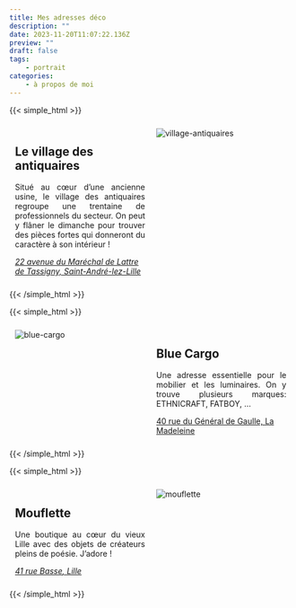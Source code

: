 ```yaml
---
title: Mes adresses déco
description: ""
date: 2023-11-20T11:07:22.136Z
preview: ""
draft: false
tags:
    - portrait
categories:
    - à propos de moi
---
```


{{< simple_html >}}

<div style="display: flex; flex-wrap: wrap;">
  <div style="flex: 1; margin: 10px; max-width: 450px;">
    <div>
        <h2><strong>Le village des antiquaires</strong></h2>
        <p align="justify">Situé au cœur d’une ancienne usine, le village des antiquaires regroupe une trentaine de professionnels du secteur. On peut y flâner le dimanche pour trouver des pièces fortes qui donneront du caractère à son intérieur&nbsp;!</p>
        <a href="https://goo.gl/maps/8BG5VjCCbpr8svLr5" target="_blank" rel="noopener"><em>22 avenue du Maréchal de Lattre de Tassigny, Saint-André-lez-Lille</em></a>
    </div>
  </div>
  <div style="flex: 1; margin: 10px; max-width: 450px;">
    <div>
      <img style="max-width: 100%;" src="/images/village-antiquaires.jpeg" alt="village-antiquaires">
    </div>
  </div>
</div>

{{< /simple_html >}}


{{< simple_html >}}

<div style="display: flex; flex-wrap: wrap;">
  <div style="flex: 1; margin: 10px; max-width: 450px;">
    <div>
        <img style="max-width: 100%;" src="/images/blue-cargo.jpg" alt="blue-cargo">
    </div>
  </div>
  <div style="flex: 1; margin: 10px; max-width: 450px;">
    <div>
        <h2><strong>Blue Cargo</strong></h2>
        <p align="justify">Une adresse essentielle pour le mobilier et les luminaires. On y trouve plusieurs marques: ETHNICRAFT, FATBOY, …</p>
        <a href="https://g.page/Bluecargo59?share" target="_blank" rel="noopener">40 rue du Général de Gaulle, La Madeleine</a>
    </div>
  </div>
</div>

{{< /simple_html >}}


{{< simple_html >}}

<div style="display: flex; flex-wrap: wrap;">
  <div style="flex: 1; margin: 10px; max-width: 450px;">
    <div>
        <h2><strong>Mouflette</strong></h2>
        <p align="justify">Une boutique au cœur du vieux Lille avec des objets de créateurs pleins de poésie. J’adore !</p>
        <a href="https://goo.gl/maps/cFU4A6wtjqQYP8wX8" target="_blank" rel="noopener"><em>41 rue Basse</em><em>, Lille</em></a>
    </div>
  </div>
  <div style="flex: 1; margin: 10px; max-width: 450px;">
    <div>
      <img style="max-width: 100%;" src="/images/mouflette.jpg" alt="mouflette" >
    </div>
  </div>
</div>

{{< /simple_html >}}